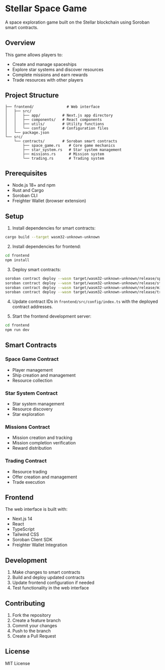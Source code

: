 # Stellar Space Game

A space exploration game built on the Stellar blockchain using Soroban smart contracts.

## Overview

This game allows players to:
- Create and manage spaceships
- Explore star systems and discover resources
- Complete missions and earn rewards
- Trade resources with other players

## Project Structure

```
├── frontend/               # Web interface
│   ├── src/
│   │   ├── app/          # Next.js app directory
│   │   ├── components/   # React components
│   │   ├── utils/        # Utility functions
│   │   └── config/       # Configuration files
│   └── package.json
└── src/
    └── contracts/        # Soroban smart contracts
        ├── space_game.rs    # Core game mechanics
        ├── star_system.rs   # Star system management
        ├── missions.rs      # Mission system
        └── trading.rs       # Trading system
```

## Prerequisites

- Node.js 18+ and npm
- Rust and Cargo
- Soroban CLI
- Freighter Wallet (browser extension)

## Setup

1. Install dependencies for smart contracts:
```bash
cargo build --target wasm32-unknown-unknown
```

2. Install dependencies for frontend:
```bash
cd frontend
npm install
```

3. Deploy smart contracts:
```bash
soroban contract deploy --wasm target/wasm32-unknown-unknown/release/space_game.wasm
soroban contract deploy --wasm target/wasm32-unknown-unknown/release/star_system.wasm
soroban contract deploy --wasm target/wasm32-unknown-unknown/release/missions.wasm
soroban contract deploy --wasm target/wasm32-unknown-unknown/release/trading.wasm
```

4. Update contract IDs in `frontend/src/config/index.ts` with the deployed contract addresses.

5. Start the frontend development server:
```bash
cd frontend
npm run dev
```

## Smart Contracts

### Space Game Contract
- Player management
- Ship creation and management
- Resource collection

### Star System Contract
- Star system management
- Resource discovery
- Star exploration

### Missions Contract
- Mission creation and tracking
- Mission completion verification
- Reward distribution

### Trading Contract
- Resource trading
- Offer creation and management
- Trade execution

## Frontend

The web interface is built with:
- Next.js 14
- React
- TypeScript
- Tailwind CSS
- Soroban Client SDK
- Freighter Wallet Integration

## Development

1. Make changes to smart contracts
2. Build and deploy updated contracts
3. Update frontend configuration if needed
4. Test functionality in the web interface

## Contributing

1. Fork the repository
2. Create a feature branch
3. Commit your changes
4. Push to the branch
5. Create a Pull Request

## License

MIT License 